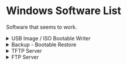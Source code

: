 # Windows Software List
Software that seems to work.

<details>
  <summary>USB Image / ISO Bootable Writer</summary>
  
* Rufus - https://sourceforge.net/projects/rufus.mirror/
* Etcher - https://www.balena.io/etcher/
* imageUSB - https://www.osforensics.com/tools/write-usb-images.html
</details>

<details>
  <summary>Backup - Bootable Restore</summary>
  
* Veeam - https://www.veeam.com/windows-endpoint-server-backup-free.html
</details>

<details>
  <summary>TFTP Server</summary>
  
* TFTP Server - https://www.solarwinds.com/free-tools/free-tftp-server
* Tftpd64 - http://tftpd32.jounin.net/
</details>

<details>
  <summary>FTP Server</summary>
  
* FileZilla - https://filezilla-project.org/
</details>
